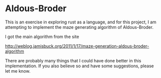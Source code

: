# Aldous-Broder

This is an exercise in exploring rust as a language, and for this project, I am attempting to implement the maze generating algorithm of Aldous-Broder. 

I got the main algorithm from the site

http://weblog.jamisbuck.org/2011/1/17/maze-generation-aldous-broder-algorithm

There are probably many things that I could have done better in this implementation. If you also believe so and have some suggestions, please let me know.

